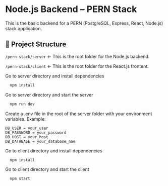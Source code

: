 # Node.js Backend – PERN Stack

This is the basic backend for a PERN (PostgreSQL, Express, React, Node.js) stack application.

## 📁 Project Structure

`/pern-stack/server` ← This is the root folder for the Node.js backend.

`/pern-stack/client` ← This is the root folder for the React.js frontent.


Go to server directory and install dependencies

```bash
  npm install
```

Go to server directory and start the server

```bash
  npm run dev
```

Create a .env file in the root of the server folder with your environment variables. Example:

```env
DB_USER = your_user
DB_PASSWORD = your_password
DB_HOST = your_host
DB_DATABASE = your_database_nae
```

Go to client directory and install dependencies

```bash
  npm install
```

Go to client directory and start the client

```bash
  npm start
```
